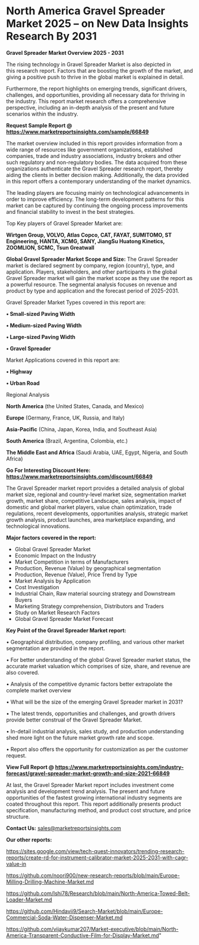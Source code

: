 # North America Gravel Spreader Market 2025 – on New Data Insights Research By 2031

<Strong> Gravel Spreader Market Overview 2025 - 2031</strong>

The rising technology in Gravel Spreader Market is also depicted in this research report. Factors that are boosting the growth of the market, and giving a positive push to thrive in the global market is explained in detail.

Furthermore, the report highlights on emerging trends, significant drivers, challenges, and opportunities, providing all necessary data for thriving in the industry. This report market research offers a comprehensive perspective, including an in-depth analysis of the present and future scenarios within the industry.

<strong>Request Sample Report @ <a href=https://www.marketreportsinsights.com/sample/66849>https://www.marketreportsinsights.com/sample/66849</a></strong>

The market overview included in this report provides information from a wide range of resources like government organizations, established companies, trade and industry associations, industry brokers and other such regulatory and non-regulatory bodies. The data acquired from these organizations authenticate the Gravel Spreader research report, thereby aiding the clients in better decision making. Additionally, the data provided in this report offers a contemporary understanding of the market dynamics.

The leading players are focusing mainly on technological advancements in order to improve efficiency. The long-term development patterns for this market can be captured by continuing the ongoing process improvements and financial stability to invest in the best strategies.

Top Key players of Gravel Spreader Market are:

<strong>Wirtgen Group, VOLVO, Atlas Copco, CAT, FAYAT, SUMITOMO, ST Engineering, HANTA, XCMG, SANY, JiangSu Huatong Kinetics, ZOOMLION, SCMC, Tsun Greatwall</strong>

<strong><b>Global Gravel Spreader Market Scope and Size:</b></strong>
The Gravel Spreader market is declared segment by company, region (country), type, and application. Players, stakeholders, and other participants in the global Gravel Spreader market will gain the market scope as they use the report as a powerful resource. The segmental analysis focuses on revenue and product by type and application and the forecast period of 2025-2031.

Gravel Spreader Market Types covered in this report are:

<strong>• Small-sized Paving Width

• Medium-sized Paving Width

• Large-sized Paving Width

• Gravel Spreader</strong>

Market Applications covered in this report are:

<strong>• Highway

• Urban Road</strong> 

Regional Analysis

<strong>North America</strong> (the United States, Canada, and Mexico)

<strong>Europe</strong> (Germany, France, UK, Russia, and Italy)

<strong>Asia-Pacific</strong> (China, Japan, Korea, India, and Southeast Asia)

<strong>South America</strong> (Brazil, Argentina, Colombia, etc.)

<strong>The Middle East and Africa</strong> (Saudi Arabia, UAE, Egypt, Nigeria, and South Africa)

<strong>Go For Interesting Discount Here: <a href=https://www.marketreportsinsights.com/discount/66849>https://www.marketreportsinsights.com/discount/66849</a></strong>

The Gravel Spreader market report provides a detailed analysis of global market size, regional and country-level market size, segmentation market growth, market share, competitive Landscape, sales analysis, impact of domestic and global market players, value chain optimization, trade regulations, recent developments, opportunities analysis, strategic market growth analysis, product launches, area marketplace expanding, and technological innovations.

<strong><b>Major factors covered in the report:</b></strong>
<ul>
  <li>Global Gravel Spreader Market </li>
  <li>Economic Impact on the Industry</li>
  <li>Market Competition in terms of Manufacturers</li>
  <li>Production, Revenue (Value) by geographical segmentation</li>
  <li>Production, Revenue (Value), Price Trend by Type</li>
  <li>Market Analysis by Application</li>
  <li>Cost Investigation</li>
  <li>Industrial Chain, Raw material sourcing strategy and Downstream Buyers</li>
  <li>Marketing Strategy comprehension, Distributors and Traders</li>
  <li>Study on Market Research Factors</li>
  <li>Global Gravel Spreader Market Forecast</li>
</ul>

<strong><b>Key Point of the Gravel Spreader Market report:</b></strong>

• Geographical distribution, company profiling, and various other market segmentation are provided in the report.

• For better understanding of the global Gravel Spreader market status, the accurate market valuation which comprises of size, share, and revenue are also covered.

• Analysis of the competitive dynamic factors better extrapolate the complete market overview

• What will be the size of the emerging Gravel Spreader market in 2031?

• The latest trends, opportunities and challenges, and growth drivers provide better construal of the Gravel Spreader Market.

• In-detail industrial analysis, sales study, and production understanding shed more light on the future market growth rate and scope.

• Report also offers the opportunity for customization as per the customer request.

<strong><b>View Full Report @ <a href=https://www.marketreportsinsights.com/industry-forecast/gravel-spreader-market-growth-and-size-2021-66849>https://www.marketreportsinsights.com/industry-forecast/gravel-spreader-market-growth-and-size-2021-66849</a></b></strong>


At last, the Gravel Spreader Market report includes investment come analysis and development trend analysis. The present and future opportunities of the fastest growing international industry segments are coated throughout this report. This report additionally presents product specification, manufacturing method, and product cost structure, and price structure.

<strong>Contact Us:</strong>
sales@marketreportsinsights.com

<strong>Our other reports:</strong>

<a href=https://sites.google.com/view/tech-quest-innovators/trending-research-reports/create-rd-for-instrument-calibrator-market-2025-2031-with-cagr-value-in>https://sites.google.com/view/tech-quest-innovators/trending-research-reports/create-rd-for-instrument-calibrator-market-2025-2031-with-cagr-value-in</a>

<a href=https://github.com/noori900/new-research-reports/blob/main/Europe-Milling-Drilling-Machine-Market.md>https://github.com/noori900/new-research-reports/blob/main/Europe-Milling-Drilling-Machine-Market.md</a>

<a href=https://github.com/Ishi78/Research/blob/main/North-America-Towed-Belt-Loader-Market.md>https://github.com/Ishi78/Research/blob/main/North-America-Towed-Belt-Loader-Market.md</a>

<a href=https://github.com/Hindavii9/Search-Market/blob/main/Europe-Commercial-Soda-Water-Dispenser-Market.md>https://github.com/Hindavii9/Search-Market/blob/main/Europe-Commercial-Soda-Water-Dispenser-Market.md</a>

<a href=https://github.com/vijaykumar207/Market-executive/blob/main/North-America-Transparent-Conductive-Film-for-Display-Market.md>https://github.com/vijaykumar207/Market-executive/blob/main/North-America-Transparent-Conductive-Film-for-Display-Market.md</a>"
